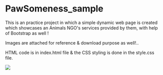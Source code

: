 # PawSomeness_sample

This is an practice project in which a simple dynamic web page is created which showcases an Animals NGO's services provided by them, with help of Bootstrap as well !

Images are attached for reference & download purpose as well!..

HTML code is in index.html file & the CSS styling is done in the style.css file.


<img src="https://user-images.githubusercontent.com/81765508/180620135-ab7f4fed-1c7f-4d27-ad3b-8f0dd6a608a5.png">
